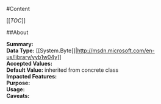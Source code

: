 #Content

[[_TOC_]]

##About

**Summary:**   
**Data Type:** [[System.Byte[]|http://msdn.microsoft.com/en-us/library/yyb1w04y]]  
**Accepted Values:**   
**Default Value:** inherited from concrete class  
**Impacted Features:**   
**Purpose:**   
**Usage:**   
**Caveats:**   

